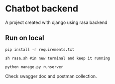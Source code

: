 # Chatbot backend
A project created with django using rasa backend
## Run on local
````
pip install -r requirements.txt

sh rasa.sh #in new terminal and keep it running

python manage.py runserver
````
Check swagger doc and postman collection.